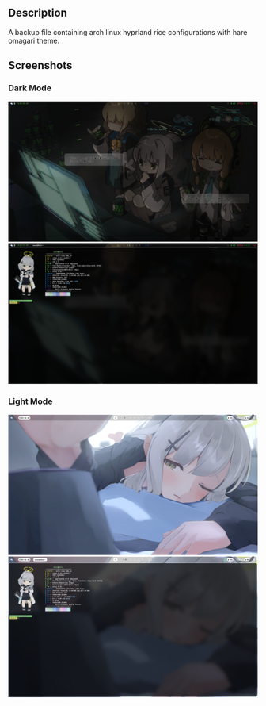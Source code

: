 ## Description
A backup file containing arch linux hyprland rice configurations with hare omagari theme.

## Screenshots

### Dark Mode
<img src="screenshots/1.png" alt="Home" style="width: 400p; "/>
<img src="screenshots/4.png" alt="Home" style="width: 400p; "/>

### Light Mode
<img src="screenshots/5.png" alt="Home" style="width: 400p; "/>
<img src="screenshots/6.png" alt="Home" style="width: 400p; "/>


